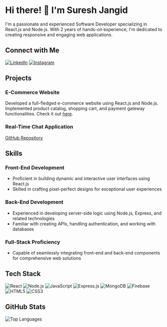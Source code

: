 # Hi there! 👋 I'm Suresh Jangid

I'm a passionate and experienced Software Developer specializing in React.js and Node.js. With 2 years of hands-on experience, I'm dedicated to creating responsive and engaging web applications.

## Connect with Me
[![LinkedIn](https://img.shields.io/badge/LinkedIn-Connect-blue)](https://linkedin.com/in/suresh-jangid-298023213/)
[![Instagram](https://img.shields.io/badge/Instagram-Follow-orange)](https://www.instagram.com/suru_jangid14/)

## Projects

### E-Commerce Website
Developed a full-fledged e-commerce website using React.js and Node.js. Implemented product catalog, shopping cart, and payment gateway functionalities. Check it out [here](https://e-com-nine.vercel.app/).

### Real-Time Chat Application
[GitHub Repository](https://github.com/sureshjangid/chatapp)

## Skills

### Front-End Development
- Proficient in building dynamic and interactive user interfaces using React.js
- Skilled in crafting pixel-perfect designs for exceptional user experiences

### Back-End Development
- Experienced in developing server-side logic using Node.js, Express, and related technologies
- Familiar with creating APIs, handling authentication, and working with databases

### Full-Stack Proficiency
- Capable of seamlessly integrating front-end and back-end components for comprehensive web solutions

## Tech Stack

![React](icons/react.png)
![Node.js](icons/nodejs.png)
![JavaScript](icons/javascript.png)
![Express.js](icons/express.png)
![MongoDB](icons/mongodb.png)
![Firebase](icons/firebase.png)
![HTML5](icons/html5.png)
![CSS3](icons/css3.png)

## GitHub Stats

![Top Languages](https://github-readme-stats.vercel.app/api/top-langs?username=sureshjangid&show_icons=true&locale=en&layout=compact)
